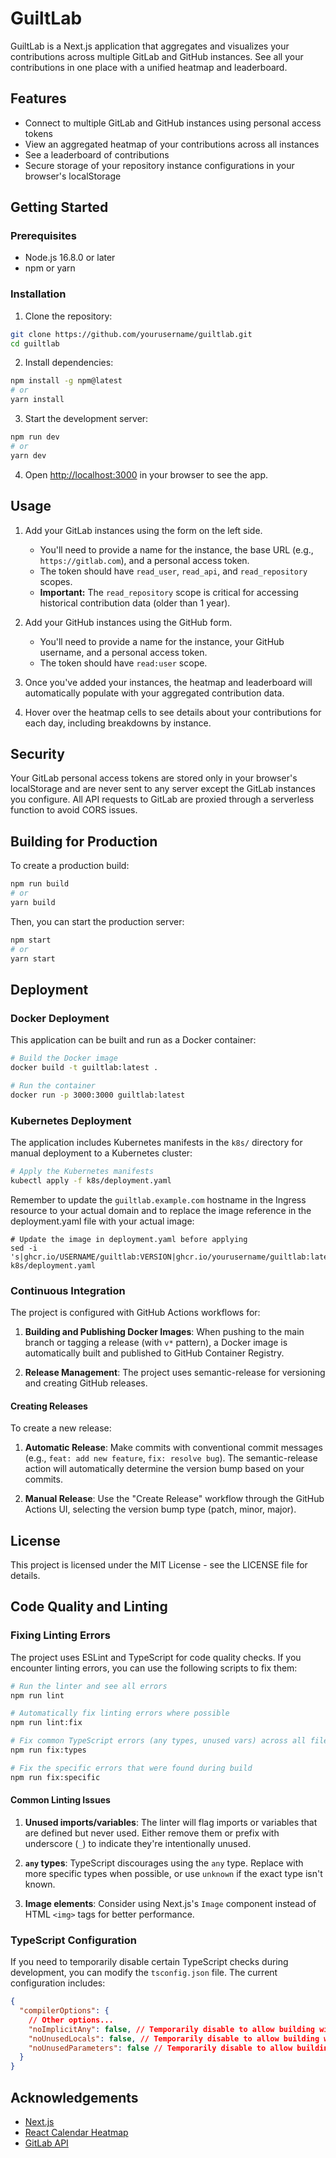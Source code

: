 # GuiltLab

GuiltLab is a Next.js application that aggregates and visualizes your contributions across multiple GitLab and GitHub instances. See all your contributions in one place with a unified heatmap and leaderboard.

## Features

- Connect to multiple GitLab and GitHub instances using personal access tokens
- View an aggregated heatmap of your contributions across all instances
- See a leaderboard of contributions
- Secure storage of your repository instance configurations in your browser's localStorage

## Getting Started

### Prerequisites

- Node.js 16.8.0 or later
- npm or yarn

### Installation

1. Clone the repository:

```bash
git clone https://github.com/yourusername/guiltlab.git
cd guiltlab
```

2. Install dependencies:

```bash
npm install -g npm@latest
# or
yarn install
```

3. Start the development server:

```bash
npm run dev
# or
yarn dev
```

4. Open [http://localhost:3000](http://localhost:3000) in your browser to see the app.

## Usage

1. Add your GitLab instances using the form on the left side.
   - You'll need to provide a name for the instance, the base URL (e.g., `https://gitlab.com`), and a personal access token.
   - The token should have `read_user`, `read_api`, and `read_repository` scopes.
   - **Important:** The `read_repository` scope is critical for accessing historical contribution data (older than 1 year).

2. Add your GitHub instances using the GitHub form.
   - You'll need to provide a name for the instance, your GitHub username, and a personal access token.
   - The token should have `read:user` scope.

3. Once you've added your instances, the heatmap and leaderboard will automatically populate with your aggregated contribution data.

4. Hover over the heatmap cells to see details about your contributions for each day, including breakdowns by instance.

## Security

Your GitLab personal access tokens are stored only in your browser's localStorage and are never sent to any server except the GitLab instances you configure. All API requests to GitLab are proxied through a serverless function to avoid CORS issues.

## Building for Production

To create a production build:

```bash
npm run build
# or
yarn build
```

Then, you can start the production server:

```bash
npm start
# or
yarn start
```

## Deployment

### Docker Deployment

This application can be built and run as a Docker container:

```bash
# Build the Docker image
docker build -t guiltlab:latest .

# Run the container
docker run -p 3000:3000 guiltlab:latest
```

### Kubernetes Deployment

The application includes Kubernetes manifests in the `k8s/` directory for manual deployment to a Kubernetes cluster:

```bash
# Apply the Kubernetes manifests
kubectl apply -f k8s/deployment.yaml
```

Remember to update the `guiltlab.example.com` hostname in the Ingress resource to your actual domain and to replace the image reference in the deployment.yaml file with your actual image:

```
# Update the image in deployment.yaml before applying
sed -i 's|ghcr.io/USERNAME/guiltlab:VERSION|ghcr.io/yourusername/guiltlab:latest|g' k8s/deployment.yaml
```

### Continuous Integration

The project is configured with GitHub Actions workflows for:

1. **Building and Publishing Docker Images**: When pushing to the main branch or tagging a release (with `v*` pattern), a Docker image is automatically built and published to GitHub Container Registry.

2. **Release Management**: The project uses semantic-release for versioning and creating GitHub releases.

#### Creating Releases

To create a new release:

1. **Automatic Release**: Make commits with conventional commit messages (e.g., `feat: add new feature`, `fix: resolve bug`). The semantic-release action will automatically determine the version bump based on your commits.

2. **Manual Release**: Use the "Create Release" workflow through the GitHub Actions UI, selecting the version bump type (patch, minor, major).

## License

This project is licensed under the MIT License - see the LICENSE file for details.

## Code Quality and Linting

### Fixing Linting Errors

The project uses ESLint and TypeScript for code quality checks. If you encounter linting errors, you can use the following scripts to fix them:

```bash
# Run the linter and see all errors
npm run lint

# Automatically fix linting errors where possible
npm run lint:fix

# Fix common TypeScript errors (any types, unused vars) across all files
npm run fix:types

# Fix the specific errors that were found during build
npm run fix:specific
```

#### Common Linting Issues

1. **Unused imports/variables**: The linter will flag imports or variables that are defined but never used. Either remove them or prefix with underscore (`_`) to indicate they're intentionally unused.

2. **`any` types**: TypeScript discourages using the `any` type. Replace with more specific types when possible, or use `unknown` if the exact type isn't known.

3. **Image elements**: Consider using Next.js's `Image` component instead of HTML `<img>` tags for better performance.

### TypeScript Configuration

If you need to temporarily disable certain TypeScript checks during development, you can modify the `tsconfig.json` file. The current configuration includes:

```json
{
  "compilerOptions": {
    // Other options...
    "noImplicitAny": false, // Temporarily disable to allow building with existing any types
    "noUnusedLocals": false, // Temporarily disable to allow building with unused variables
    "noUnusedParameters": false // Temporarily disable to allow building with unused parameters
  }
}
```

## Acknowledgements

- [Next.js](https://nextjs.org/)
- [React Calendar Heatmap](https://github.com/kevinsqi/react-calendar-heatmap)
- [GitLab API](https://docs.gitlab.com/ee/api/)
